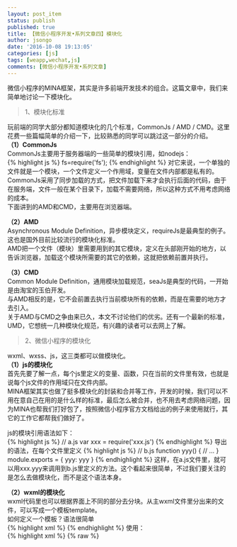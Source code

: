 ```yaml
---
layout: post_item
status: publish
published: true
title: 【微信小程序开发•系列文章四】模块化
author: jsongo
date: '2016-10-08 19:13:05'
categories: [js]
tags: [weapp,wechat,js]
comments: [微信小程序开发•系列文章]
---
```


微信小程序的MINA框架，其实是许多前端开发技术的组合。这篇文章中，我们来简单地讨论一下模块化。  


> 1、模块化标准  

玩前端的同学大部分都知道模块化的几个标准，CommonJs / AMD / CMD。这里花费一些篇幅简单的介绍一下，比较熟悉的同学可以跳过这一部分的介绍。  
**（1）CommonJs**    
CommonJs主要用于服务器端的一些简单的模块引用，如nodejs：  
{% highlight js %}
fs=require('fs');
{% endhighlight %}
对它来说，一个单独的文件就是一个模块，一个文件定义一个作用域，变量在文件内部都是私有的。  
CommonJs采用了同步加载的方式，把文件加载下来才会执行后面的代码，由于在服务端，文件一般在某个目录下，加载不需要网络，所以这种方式不用考虑网络的成本。  
下面讲到的AMD和CMD，主要用在浏览器端。  

**（2）AMD**  
Asynchronous Module Definition，异步模块定义，requireJs是最典型的例子。这也是国外目前比较流行的模块化标准。  
AMD把一个文件（模块）里需要用到的其它模块，定义在头部刚开始的地方，以告诉浏览器，加载这个模块所需要的其它的依赖，这就把依赖前置并执行。  

**（3）CMD**  
Common Module Definition，通用模块加载规范，seaJs是典型的代码，一开始是由淘宝的玉伯开发。  
与AMD相反的是，它不会前置去执行当前模块所有的依赖，而是在需要的地方才去引入。  
关于AMD与CMD之争由来已久，本文不讨论他们的优劣。还有一个最新的标准，UMD，它想统一几种模块化规范，有兴趣的读者可以去网上了解。  

> 2、微信小程序的模块化  

wxml、wxss、js，这三类都可以做模块化。  
**（1）js的模块化**  
首先先要了解一点，每个js里定义的变量、函数，只在当前的文件里有效，也就是说每个js文件的作用域只在文件内部。  
MINA框架其实也做了挺多模块化的封装和合并等工作，开发的时候，我们可以不用在意自己在用的是什么样的标准，最后怎么被合并，也不用去考虑网络问题，因为MINA也帮我们打好包了，按照微信小程序官方文档给出的例子来使用就行，其它的工作它都帮我们做好了。  

js的模块引用语法如下：  
{% highlight js %}
//  a.js
var xxx = require('xxx.js')
{% endhighlight %}
导出的语法，在每个文件里定义
{% highlight js %}
// b.js
function yyy() {
    // ...
}
module.exports = {
  yyy: yyy
}
{% endhighlight %}
这样，在a.js文件里，就可以用xxx.yyy来调用到b.js里定义的方法。这个看起来很简单，不过我们要关注的是怎么去做模块化，而不是这个语法本身。  

**（2）wxml的模块化**  
wxml代码里也可以根据界面上不同的部分去分块。从主wxml文件里分出来的文件，可以写成一个模板template。  
如何定义一个模板？语法很简单  
{% highlight xml %}
<template name="myTpl">
...
</template>
{% endhighlight %}
使用：  
{% highlight xml %}
{% raw %}
<template is="myTpl" data="{{…data}}"/>
{% endraw %}
{% endhighlight %}

讲到模块化，这里我们就需要把template的定义分开，放到另外的wxml文件里，作为另一个wxml文件。在使用的时候，用import来引入。  
假设我们的模板写在一个单独的文件item.wxml里，要在主页面中引入：  
{% highlight xml %}
{% raw %}
<import src="item.wxml"/>
<template is="myTpl" data="{{...data}}"/>
{% endraw %}
{% endhighlight %}
这样就可以把独立的UI模块给拆分出来。上面传入data的时候，注意要用…三个点把data这个object平铺开，官方文档时规定这里传入的数据必须是
{% highlight js %}
{% raw %}{{a: xxx, b: xxx}}{% endraw %}
{% endhighlight %}
这样的格式，跟wx:for还是有差别的，读者可以测试下，后面在使用的时候多注意。  

另外，微信还提供了一个include操作。跟import的区别是，import是把相应的一个文件里定义的模板引入进来，让主wxml文件可以用这个模板。而include是直接把相关文件的源码、内容，原封不动的导入进来。  
微信的官方说明在[这里](http://wxopen.notedown.cn/framework/view/wxml/import.html)。  
使用上，读者可以这样简单地来区分：  
用模板时，用import引入模板的定义；  
不用模板时，用include直接把文件内容导入进来。  
前者(import)可以理解为c语法里的引入头文件；后者可以理解为nginx里的ssi，帮你把一个大文件切分成多个内容块，放到几个小文件里。  
给了一个非常简单的import和include的[演示代码在这里](https://github.com/jsongo/weapp-module)。  

**（3）wxss的模块化**  
wxss也支持模块化，用@import来导入其它wxss文件到主wxss文件中。这个用法跟sass或less一样，后面记得加分号：  
{% highlight css %}
@import base.wxss
{% endhighlight %}
另外，这个@import语句要放在wxss文件的最上面，放中间和底部都没用，作者试过。官方文档中没有说明，不知道是工具的bug还是框架本身是这么设计的，总之开发者在使用的时候，注意下。  

> 3、模块化的几个小建议  

对于微信小程序的开发，如果项目大了，代码自然就多，分的文件可能也会比较多，这里提几点建议。  
[1]. js共用的模块抽出来，放到一个文件夹里，取名如common，里面可以再按功能去分更细的模块，如网络请求模块common/net.js，工具方法集common/util.js，websocket相关模块，等等。  
[2]. 把共用的页面头部、底部，放到page/common/ 里面，记得把js和wxml也放在一起。  
[3]. 引用外部的库的话，把它们的文件统一放到 lib/ 目录里。  
[4]. 之前文章提到的页面和文件的目录划分，也不用去改。如page/ 目录专门存放页面，一对名字（xxx.wxml和xxx.js）就对应一个页面，如果只是页面的一部分，可以放到page/[page_name]/ 目录里，表示这个页面专门用的模块，但如果是几个页面共享的，可以放在上面第2点提到的page/common/ 里  
[5]. 模板放tpl/ 目录里，并按页面来分文件夹放。  
[6]. 相关的event handler如果逻辑比较多，可以单独抽出来放到一个文件里。  

> 4、组件  

MINA框架给我们提供了很多小组件，它们是视图层的基本组成单元，功能相对比较独立，而且组件风格跟微信保持得比较一致，各自有各自的特有的属性，当然也可以自定义属性（如data-xxx）。[这里](http://wxopen.notedown.cn/component/)有所有组件的介绍。  
